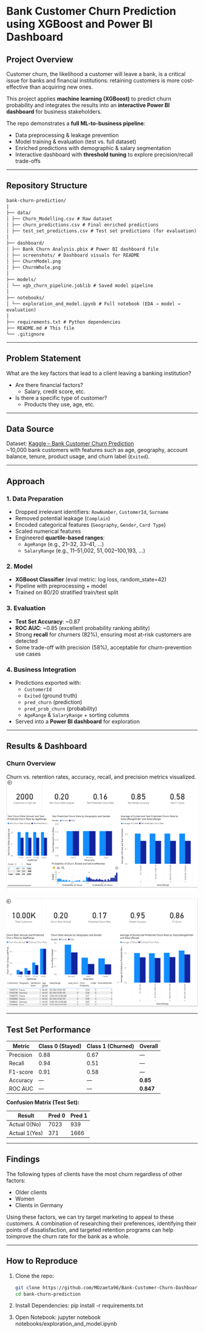 # Bank Customer Churn Prediction using XGBoost and Power BI Dashboard

## Project Overview
Customer churn, the likelihood a customer will leave a bank, is a critical issue for banks and financial institutions: retaining customers is more cost-effective than acquiring new ones. 

This project applies **machine learning (XGBoost)** to predict churn probability and integrates the results into an **interactive Power BI dashboard** for business stakeholders.  

The repo demonstrates a **full ML-to-business pipeline**:
- Data preprocessing & leakage prevention
- Model training & evaluation (test vs. full dataset)
- Enriched predictions with demographic & salary segmentation
- Interactive dashboard with **threshold tuning** to explore precision/recall trade-offs

---

## Repository Structure
```
bank-churn-prediction/
|
├── data/
│ ├── Churn_Modelling.csv # Raw dataset
│ ├── churn_predictions.csv # Final enriched predictions
│ ├── test_set_predictions.csv # Test set predictions (for evaluation)
│
├── dashboard/
│ ├── Bank Churn Analysis.pbix # Power BI dashboard file
│ ├── screenshots/ # Dashboard visuals for README
│ ├── ChurnModel.png
│ ├── ChurnWhole.png
│
├── models/
│ └── xgb_churn_pipeline.joblib # Saved model pipeline
│
├── notebooks/
│ └── exploration_and_model.ipynb # Full notebook (EDA → model → evaluation)
│
├── requirements.txt # Python dependencies
├── README.md # This file
└── .gitignore
```

---
## Problem Statement

What are the key factors that lead to a client leaving a banking institution?

- Are there financial factors?
  - Salary, credit score, etc.
- Is there a specific type of customer?
  - Products they use, age, etc.

---

## Data Source
Dataset: [Kaggle – Bank Customer Churn Prediction](https://www.kaggle.com/datasets/radheshyamkollipara/bank-customer-churn)  
~10,000 bank customers with features such as age, geography, account balance, tenure, product usage, and churn label (`Exited`).

---

## Approach
### 1. Data Preparation
- Dropped irrelevant identifiers: `RowNumber`, `CustomerId`, `Surname`
- Removed potential leakage (`Complain`)
- Encoded categorical features (`Geography`, `Gender`, `Card Type`)
- Scaled numerical features
- Engineered **quartile-based ranges**:
  - `AgeRange` (e.g., 21–32, 33–41, …)
  - `SalaryRange` (e.g., $11–$51,002, $51,002–$100,193, …)

### 2. Model
- **XGBoost Classifier** (eval metric: log loss, random_state=42)
- Pipeline with preprocessing + model
- Trained on 80/20 stratified train/test split

### 3. Evaluation
- **Test Set Accuracy**: ~0.87  
- **ROC AUC**: ~0.85 (excellent probability ranking ability)  
- Strong **recall** for churners (82%), ensuring most at-risk customers are detected  
- Some trade-off with precision (58%), acceptable for churn-prevention use cases

### 4. Business Integration
- Predictions exported with:
  - `CustomerId`
  - `Exited` (ground truth)
  - `pred_churn` (prediction)
  - `pred_prob_churn` (probability)
  - `AgeRange` & `SalaryRange` + sorting columns
- Served into a **Power BI dashboard** for exploration

---

## Results & Dashboard

### Churn Overview
Churn vs. retention rates, accuracy, recall, and precision metrics visualized.  
![Churn Model](dashboard/screenshots/ChurnModel.png)

![Churn Whole Dataset](dashboard/screenshots/ChurnWhole.PNG)

---

## Test Set Performance

| Metric      | Class 0 (Stayed) | Class 1 (Churned) | Overall |
|-------------|------------------|-------------------|---------|
| Precision   | 0.88             | 0.67              | —       |
| Recall      | 0.94             | 0.51              | —       |
| F1-score    | 0.91             | 0.58              | —       |
| Accuracy    | —                | —                 | **0.85** |
| ROC AUC     | —                | —                 | **0.847** |

**Confusion Matrix (Test Set):**

| Result      | Pred 0 | Pred 1 |
|-------------|--------|--------|
|Actual 0(No) | 7023   | 939    |
|Actual 1(Yes)| 371    | 1666   |


---

## Findings

The following types of clients have the most churn regardless of other factors:

-  Older clients
-  Women
-  Clients in Germany

Using these factors, we can try target marketing to appeal to these customers. A combination of researching their preferences, identifying their points of dissatisfaction, and targeted retention programs can help toimprove the churn rate for the bank as a whole.

---

## How to Reproduce
1. Clone the repo:
   ```bash
   git clone https://github.com/MOzaeta96/Bank-Customer-Churn-Dashboard-Creation-Practice.git
   cd bank-churn-prediction

2. Install Dependencies:
   pip install -r requirements.txt

3. Open Notebook:
   jupyter notebook notebooks/exploration_and_model.ipynb

